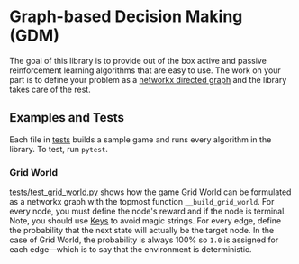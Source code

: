 #  Graph-based Decision Making (GDM)

The goal of this library is to provide out of the box active and passive reinforcement learning algorithms that are easy to use. The work on your part is to define your problem as a [networkx directed graph](https://networkx.org/documentation/stable/reference/classes/digraph.html) and the library takes care of the rest.

## Examples and Tests

Each file in [tests](./tests) builds a sample game and runs every algorithm in the library. To test, run `pytest`.

### Grid World

[tests/test_grid_world.py](./tests/test_grid_world.py) shows how the game Grid World can be formulated as a networkx graph with the topmost function `__build_grid_world`. For every node, you must define the node's reward and if the node is terminal. Note, you should use [Keys](./GDM/Keys.py) to avoid magic strings. For every edge, define the probability that the next state will actually be the target node. In the case of Grid World, the probability is always 100% so `1.0` is assigned for each edge—which is to say that the environment is deterministic.

